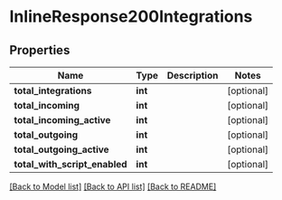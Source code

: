 # InlineResponse200Integrations

## Properties
Name | Type | Description | Notes
------------ | ------------- | ------------- | -------------
**total_integrations** | **int** |  | [optional] 
**total_incoming** | **int** |  | [optional] 
**total_incoming_active** | **int** |  | [optional] 
**total_outgoing** | **int** |  | [optional] 
**total_outgoing_active** | **int** |  | [optional] 
**total_with_script_enabled** | **int** |  | [optional] 

[[Back to Model list]](../../README.md#documentation-for-models) [[Back to API list]](../../README.md#documentation-for-api-endpoints) [[Back to README]](../../README.md)

